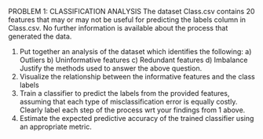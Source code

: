 PROBLEM 1: CLASSIFICATION ANALYSIS 
The dataset Class.csv contains 20 features that may or may not be useful for predicting the  labels column in Class.csv. No further information is available about the process that  generated the data. 
1) Put together an analysis of the dataset which identifies the following: a) Outliers 
b) Uninformative features 
c) Redundant features 
d) Imbalance 
Justify the methods used to answer the above question. 
2) Visualize the relationship between the informative features and the class labels 
3) Train a classifier to predict the labels from the provided features, assuming that each type  of misclassification error is equally costly. Clearly label each step of the process wrt your  findings from 1 above.  
4) Estimate the expected predictive accuracy of the trained classifier using an appropriate  metric.
